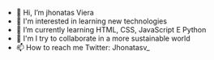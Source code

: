 - 👋 Hi, I’m jhonatas Viera
- 👀 I'm interested in learning new technologies                                                                        
- 🌱 I’m currently learning HTML, CSS, JavaScript E Python
- 💞️ I'm I try to collaborate in a more sustainable world
- 📫 How to reach me Twitter: Jhonatasv_

<!---
jhonatasv/jhonatasv is a ✨ special ✨ repository because its `README.md` (this file) appears on your GitHub profile.
You can click the Preview link to take a look at your changes.
--->
